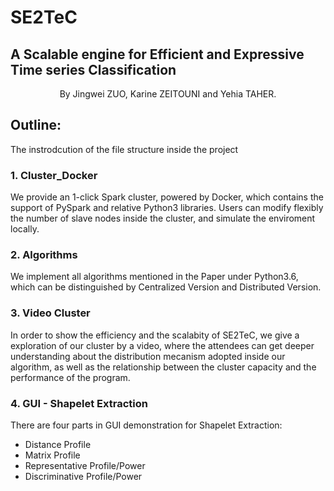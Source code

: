 # SE2TeC
## A Scalable engine for Efficient and Expressive Time series Classification

<center>By Jingwei ZUO, Karine ZEITOUNI and Yehia TAHER.</center>

## Outline:

The instrodcution of the file structure inside the project

### 1. Cluster_Docker

We provide an 1-click Spark cluster, powered by Docker, which contains the support of PySpark and relative Python3 libraries. Users can modify flexibly the number of slave nodes inside the cluster, and simulate the enviroment locally. 

### 2. Algorithms

We implement all algorithms mentioned in the Paper under Python3.6, which can be distinguished by Centralized Version and Distributed Version. 

### 3. Video Cluster   

In order to show the efficiency and the scalabity of SE2TeC, we give a exploration of our cluster by a video, where the attendees can get deeper understanding about the distribution mecanism adopted inside our algorithm, as well as the relationship between the cluster capacity and the performance of the program. 

### 4. GUI - Shapelet Extraction

There are four parts in GUI demonstration for Shapelet Extraction:  

- Distance Profile  
- Matrix Profile   
- Representative Profile/Power  
- Discriminative Profile/Power